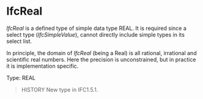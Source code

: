# IfcReal

_IfcReal_ is a defined type of simple data type REAL. It is required since a select type (_IfcSimpleValue_), cannot directly include simple types in its select list.

In principle, the domain of _IfcReal_ (being a Real) is all rational, irrational and scientific real numbers. Here the precision is unconstrained, but in practice it is implementation specific.

Type: REAL

> HISTORY  New type in IFC1.5.1.
